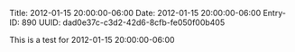 Title: 2012-01-15 20:00:00-06:00
Date: 2012-01-15 20:00:00-06:00
Entry-ID: 890
UUID: dad0e37c-c3d2-42d6-8cfb-fe050f00b405

This is a test for 2012-01-15 20:00:00-06:00
